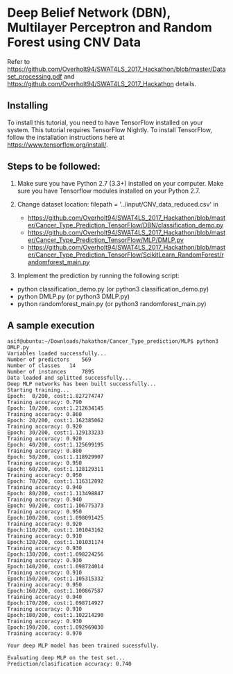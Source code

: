 # Deep Belief Network (DBN), Multilayer Perceptron and Random Forest using CNV Data
Refer to https://github.com/Overholt94/SWAT4LS_2017_Hackathon/blob/master/Dataset_processing.pdf and https://github.com/Overholt94/SWAT4LS_2017_Hackathon details. 

## Installing
To install this tutorial, you need to have TensorFlow installed on your system. This tutorial requires TensorFlow Nightly. To install TensorFlow, follow the installation instructions here at https://www.tensorflow.org/install/. 

## Steps to be followed:
1. Make sure you have Python 2.7 (3.3+) installed on your computer. Make sure you have Tensorflow modules installed on your Python 2.7.
2. Change dataset location: 
    filepath = '../input/CNV_data_reduced.csv' in
	- https://github.com/Overholt94/SWAT4LS_2017_Hackathon/blob/master/Cancer_Type_Prediction_TensorFlow/DBN/classification_demo.py
	- https://github.com/Overholt94/SWAT4LS_2017_Hackathon/blob/master/Cancer_Type_Prediction_TensorFlow/MLP/DMLP.py
	- https://github.com/Overholt94/SWAT4LS_2017_Hackathon/blob/master/Cancer_Type_Prediction_TensorFlow/ScikitLearn_RandomForest/randomforest_main.py

3. Implement the prediction by running the following script:
- python classification_demo.py (or python3 classification_demo.py)
- python DMLP.py (or python3 DMLP.py)
- python randomforest_main.py (or python3 randomforest_main.py)

## A sample execution	

	asif@ubuntu:~/Downloads/hakathon/Cancer_Type_prediction/MLP$ python3 DMLP.py 
	Variables loaded successfully...
	Number of predictors 	569
	Number of classes 	14
	Number of instances 	7895
	Data loaded and splitted successfully...
	Deep MLP networks has been built successfully...
	Starting training...
	Epoch:  0/200, cost:1.827274747
	Training accuracy: 0.790
	Epoch: 10/200, cost:1.212634145
	Training accuracy: 0.860
	Epoch: 20/200, cost:1.162385062
	Training accuracy: 0.920
	Epoch: 30/200, cost:1.129133233
	Training accuracy: 0.920
	Epoch: 40/200, cost:1.125699195
	Training accuracy: 0.880
	Epoch: 50/200, cost:1.118929907
	Training accuracy: 0.950
	Epoch: 60/200, cost:1.128129311
	Training accuracy: 0.950
	Epoch: 70/200, cost:1.116312892
	Training accuracy: 0.940
	Epoch: 80/200, cost:1.113498847
	Training accuracy: 0.940
	Epoch: 90/200, cost:1.106775373
	Training accuracy: 0.950
	Epoch:100/200, cost:1.098091425
	Training accuracy: 0.920
	Epoch:110/200, cost:1.101043162
	Training accuracy: 0.910
	Epoch:120/200, cost:1.101031174
	Training accuracy: 0.930
	Epoch:130/200, cost:1.098224256
	Training accuracy: 0.930
	Epoch:140/200, cost:1.098724014
	Training accuracy: 0.910
	Epoch:150/200, cost:1.105315332
	Training accuracy: 0.950
	Epoch:160/200, cost:1.100867587
	Training accuracy: 0.940
	Epoch:170/200, cost:1.098714927
	Training accuracy: 0.910
	Epoch:180/200, cost:1.102214290
	Training accuracy: 0.930
	Epoch:190/200, cost:1.092969030
	Training accuracy: 0.970

	Your deep MLP model has been trained sucessfully.

	Evaluating deep MLP on the test set...
	Prediction/clasification accuracy: 0.740

